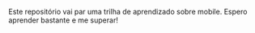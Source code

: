 Este repositório vai par uma trilha de aprendizado sobre mobile.
Espero aprender bastante e me superar!